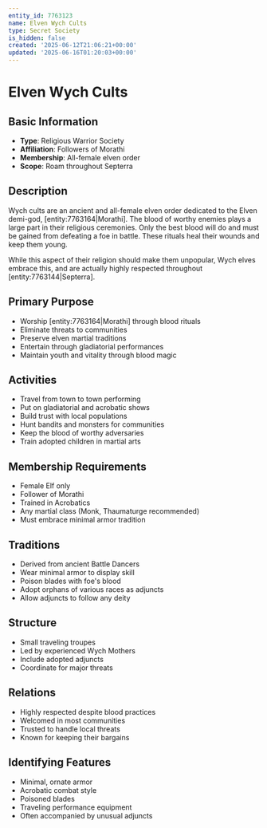 ```yaml
---
entity_id: 7763123
name: Elven Wych Cults
type: Secret Society
is_hidden: false
created: '2025-06-12T21:06:21+00:00'
updated: '2025-06-16T01:20:03+00:00'
---
```


# Elven Wych Cults

## Basic Information

- **Type**: Religious Warrior Society
- **Affiliation**: Followers of Morathi
- **Membership**: All-female elven order
- **Scope**: Roam throughout Septerra

## Description

Wych cults are an ancient and all-female elven order dedicated to the Elven demi-god, [entity:7763164|Morathi]. The blood of worthy enemies plays a large part in their religious ceremonies. Only the best blood will do and must be gained from defeating a foe in battle. These rituals heal their wounds and keep them young.

While this aspect of their religion should make them unpopular, Wych elves embrace this, and are actually highly respected throughout [entity:7763144|Septerra].

## Primary Purpose

- Worship [entity:7763164|Morathi] through blood rituals
- Eliminate threats to communities
- Preserve elven martial traditions
- Entertain through gladiatorial performances
- Maintain youth and vitality through blood magic

## Activities

- Travel from town to town performing
- Put on gladiatorial and acrobatic shows
- Build trust with local populations
- Hunt bandits and monsters for communities
- Keep the blood of worthy adversaries
- Train adopted children in martial arts

## Membership Requirements

- Female Elf only
- Follower of Morathi
- Trained in Acrobatics
- Any martial class (Monk, Thaumaturge recommended)
- Must embrace minimal armor tradition

## Traditions

- Derived from ancient Battle Dancers
- Wear minimal armor to display skill
- Poison blades with foe's blood
- Adopt orphans of various races as adjuncts
- Allow adjuncts to follow any deity

## Structure

- Small traveling troupes
- Led by experienced Wych Mothers
- Include adopted adjuncts
- Coordinate for major threats

## Relations

- Highly respected despite blood practices
- Welcomed in most communities
- Trusted to handle local threats
- Known for keeping their bargains

## Identifying Features

- Minimal, ornate armor
- Acrobatic combat style
- Poisoned blades
- Traveling performance equipment
- Often accompanied by unusual adjuncts